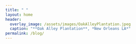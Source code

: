 ```yaml
---
title: " "
layout: home
header:
  overlay_image: /assets/images/OakAlleyPlantation.jpeg
  caption: "**Oak Alley Plantation**, *New Orleans LA*"
permalink: /blog/
---
```

